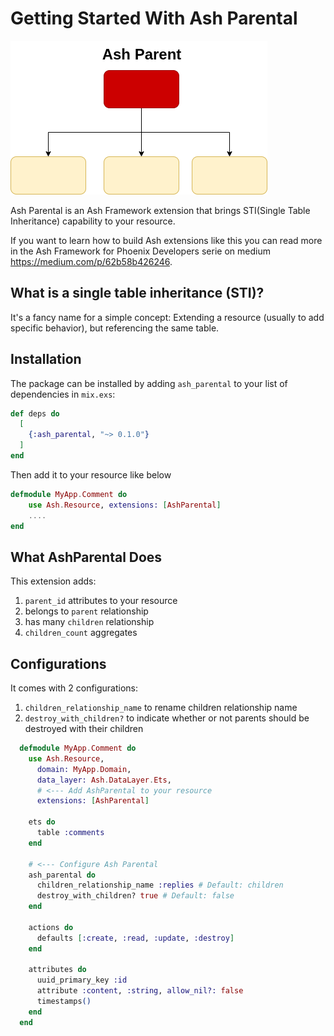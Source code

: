 
# Getting Started With Ash Parental

![Alt text](logos/ash-parental-logo.png)

Ash Parental is an Ash Framework extension that brings STI(Single Table Inheritance) capability to your resource. 

If you want to learn how to build Ash extensions like this you can read more in the Ash Framework for Phoenix Developers serie on medium https://medium.com/p/62b58b426246.

## What is a single table inheritance (STI)?

It's a fancy name for a simple concept: Extending a resource (usually to add specific behavior), but referencing the same table.

## Installation

The package can be installed by adding `ash_parental` to your list of dependencies in `mix.exs`:

```elixir
def deps do
  [
    {:ash_parental, "~> 0.1.0"}
  ]
end
```

Then add it to your resource like below

```elixir
defmodule MyApp.Comment do
    use Ash.Resource, extensions: [AshParental]
    ....
end
```

## What AshParental Does

This extension adds:

1. `parent_id` attributes to your resource
2. belongs to `parent` relationship
3. has many `children` relationship
4. `children_count` aggregates

## Configurations

It comes with 2 configurations:

1. `children_relationship_name` to rename children relationship name
2. `destroy_with_children?` to indicate whether or not parents should be destroyed with their children

```elixir
  defmodule MyApp.Comment do
    use Ash.Resource,
      domain: MyApp.Domain,
      data_layer: Ash.DataLayer.Ets,
      # <--- Add AshParental to your resource
      extensions: [AshParental]

    ets do
      table :comments
    end

    # <--- Configure Ash Parental
    ash_parental do
      children_relationship_name :replies # Default: children 
      destroy_with_children? true # Default: false
    end

    actions do
      defaults [:create, :read, :update, :destroy] 
    end

    attributes do
      uuid_primary_key :id
      attribute :content, :string, allow_nil?: false
      timestamps()
    end
  end
```
